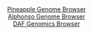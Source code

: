 <div id="Pineapple_Genome_Browser" align="center">
  <a href="https://igv.org/app/?sessionURL=blob:zZJfa9swFMW_i2BlA8eW7diODWUkaZt2ybouwU3WUoxiy45aWVIlxc4f8t2nlY29rNA8bAz0IF2udM85.u1Bg6UinIEEeLYb2K4LLKBWvJ2hWlB8jWqsQFIiqrAFJC6xxCzHINmDEimN0unE3FxpLVTiOESLTo1YxW3l26hGO85Qq.yc186QU4qWXCLNpXIGEjXcIVXTafESCWGb2b4dOAXSyEFUrDhT3BGYVVlr3st.lbIKM17jrF5TTV4EZEaP0VjYJfrYn8_6eY6VGuPtVXHaH1_1b_3z9G4UDu_SL5fzNJyfzEjFkF5LfCrCsh6FW7apufcY116j02txVZw90947_.zkfCOIxOrUjdyeHwVeFJpgCCvw5n_ybBY50vdNs2ibxaN_8TS9THV_WmA2mQ2Cb.UYvuL7YAHK87XhAOQrGSUutHwYWoEXdn5s3Z4FYWzSkZyA5P7BAlqi_Mm03..B3gpDC1D4ef0CjgW4LLAESSeGMHLj2Au6URfGsXuw9mAt6d.L9iKdxhH0.p4XZiWh2qBcZIoJZSPG7CYv7Wp3ZJbL.qzX05oO9KfW04voZvc5HagNHMVf_5hlZPyb0S_fZ4y.RdE_oe4tQmy9PBY1NkRsAmfpOIgvQjHqdUf4ctIMcPc2fzWe46IpuayRNv2mYo4_aWuQJIhpU2iIIktCid7OTYq8BYnr.QZakHPKDYVAVsv30IKWG8APv.H0Dw.H7w--">Pineapple Genome Browser</a>
</div>
<div id="Alphonso_Genome_Browser" align="center">
  <a href="https://igv.org/app/?sessionURL=blob:zZRbb5swGIb_i6VWm0TAhiQEpGoi6SHpaW1amq1VhRwwxg3Y1DYhaZT_PrfatJtOai42TeLC_uTD.z1.xAYsiVRMcBAC10Y9GyFgAVWI9gZXdUkucUUUCHNcKmIBSXIiCU8JCDcgx0rjeHpudhZa1yp0HKbrToU5FbbybFzhF8Fxq.xUVM5IlCWeC4m1kMoZSrwUDqPLTkvmuK5tc7dn95wMa.zgsi4EV8KpCadJa85LfpUSSrioSFI1pWZvARKTx2TM7Bx_iWY3UZoSpc7IepIdRGeT6M47iu9P.qP7.Ot4Fvdn.zeMcqwbSQ723KFcNV7qXRXx05W8XS1WT1S9HEZu7KZ73uH.0apmkqgD5KOB5_fcfmDQMJ6R1f_UtfnYjp033XGfTIO8q0fF7fmee3x5PeToZDRti6fBe537EGwtUIq0MS6AtJB.iKDlwb5lqHReh2hgQfjKRwoGwodHC2iJ04VZ_rABel0bY4Aiz82bPBYQMiMShJ0AQh8Fgdvr.l0YBGhrbUAjy78H9zieBj50I9ftJzkrtdE5SxSvlY05t5dpbtOXHWmu7iKEp4vx6WLC6HWRy.jiGRq1JmP6B5YWMFe_PaBp9COJ_ol3Hwli6_musi1o9f1s7ufPOTsdBjRr8Xl1bJyjl8G37ruAXv9Au8HJhaywNutNxUx_.rbEkmGuTWHJFJuzkun1zHAULQiR6xltQSpKYTwEks4_QQtaqAc__9bT2z5ufwA-">Alphonso Genome Browser</a>
</div>


<div id="DAF_Genomics_Browser" align="center">
  <a href="https://igv.org/app/?sessionURL=blob:tZFra9swFIb_i6D95Psljg1huJdspcsKCZ6XlBJO7OPYrSx5kly3C_nvE17HYKOMQQeSOOJc3ld6DuQRhWw4IwnxLDe0XJcYRNZ8WEHbUfwELUqSVEAlGkRghQJZgSQ5kAqkgmz5UXfWSnUyse0SKnOPjLdNIS3pW9CZkveqRl1qeha08I0zGKRV8FYXK7CBdjVnkttQFCil6dgdsv12AH38zG3Hkbhte6qaUXWrTWhjpVWBdtuwEp_.YuQ_KOvVvEvzVTr2X.PzVTlLr6_Sz_5ltnk_Od9kNx_ybJKfrpo9A9ULnHW7E29eYtqFe19H.cBiHxcBhWm66_nixL84vXzqGoFy5kbu1I9CzwnI0SCUF73GQIpauIkbGJE3NbwgMF9CP5zofxC8IcntnUGUgOJBl98eiHruNCwi8Ws_cjMIFyUKkpix40RuHHthEAVOHLtH40B6Qd.Y5jxbxpHjpZ43sXbQav2qoeMXaqE_k2.F8rfJev8rKrVYa0Lzs3V58YXd04diOMvl5vzxZhndr18BZZBXH1Zx0YLSqR_XFyxAtV6LTP3i4h_vjt8B">DAF Genomics Browser</a>
</div>

